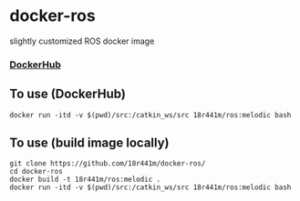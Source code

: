 # docker-ros
slightly customized ROS docker image

### [DockerHub](https://hub.docker.com/repository/docker/18r441m/ros)

## To use (DockerHub)
    docker run -itd -v $(pwd)/src:/catkin_ws/src 18r441m/ros:melodic bash
    
## To use (build image locally)
    git clone https://github.com/18r441m/docker-ros/
    cd docker-ros
    docker build -t 18r441m/ros:melodic .
    docker run -itd -v $(pwd)/src:/catkin_ws/src 18r441m/ros:melodic bash
    
